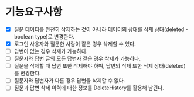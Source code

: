 # 기능요구사항
- [X] 질문 데이터를 완전히 삭제하는 것이 아니라 데이터의 상태를 삭제 상태(deleted - boolean type)로 변경한다.  
- [X] 로그인 사용자와 질문한 사람이 같은 경우 삭제할 수 있다.  
- [ ] 답변이 없는 경우 삭제가 가능하다.  
- [ ] 질문자와 답변 글의 모든 답변자 같은 경우 삭제가 가능하다.  
- [ ] 질문을 삭제할 때 답변 또한 삭제해야 하며, 답변의 삭제 또한 삭제 상태(deleted)를 변경한다.  
- [ ] 질문자와 답변자가 다른 경우 답변을 삭제할 수 없다.  
- [ ] 질문과 답변 삭제 이력에 대한 정보를 DeleteHistory를 활용해 남긴다.  
